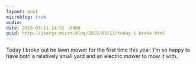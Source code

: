 ```yaml
---
layout: post
microblog: true
audio: 
date: 2018-03-11 14:51 -0800
guid: http://jsorge.micro.blog/2018/03/11/today-i-broke.html
---
```

Today I broke out he lawn mower for the first time this year. I’m so happy to have both a relatively small yard and an electric mower to mow it with.
